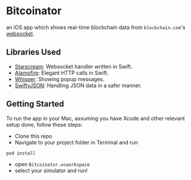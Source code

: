 # Bitcoinator
an iOS app which shows real-time blockchain data from `blockchain.com`'s [websocket](https://www.blockchain.com/en/api/api_websocket).


## Libraries Used
 - [Starscream](https://github.com/daltoniam/Starscream): Websocket handler written in Swift.
 - [Alamofire](https://github.com/Alamofire/Alamofire): Elegant HTTP calls in Swift.
 - [Whisper](https://github.com/hyperoslo/Whisper): Showing popup messages.
 - [SwiftyJSON](https://github.com/niennonno/SwiftyJSON): Handling JSON data in a safer manner.
 

## Getting Started

To run the app in your Mac, assuming you have Xcode and other relevant setup done, follow these steps:
- Clone this repo
- Navigate to your project folder in Terminal and run 
```
pod install
```
- open `Bitcoinator.xcworkspace`
- select your simulator and run!
